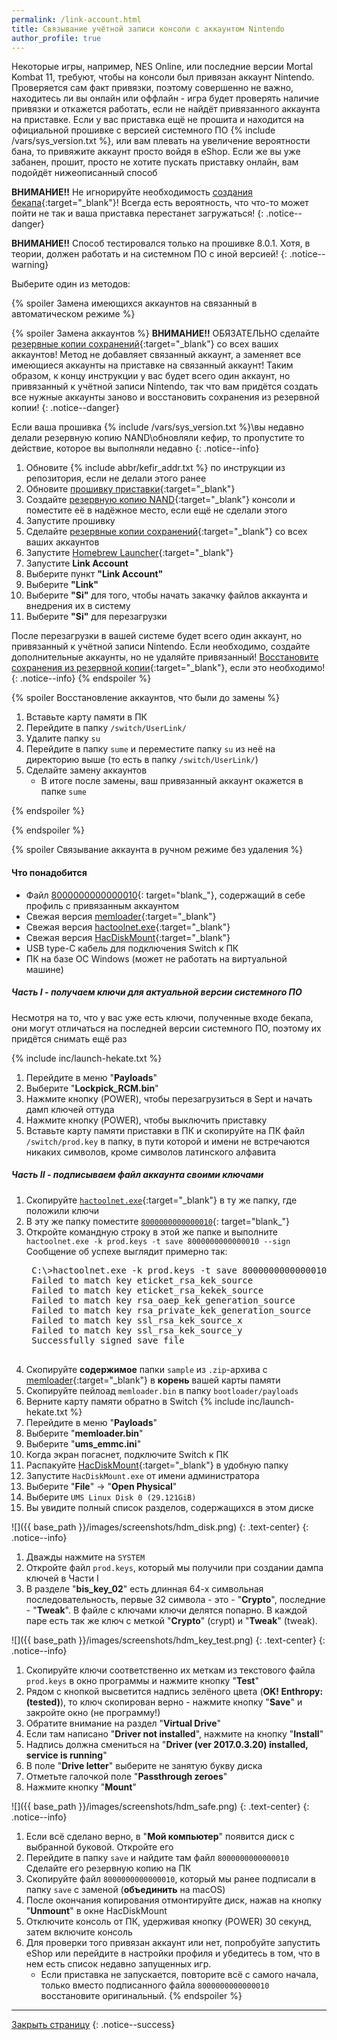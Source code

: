 ```yaml
---
permalink: /link-account.html
title: Связывание учётной записи консоли с аккаунтом Nintendo
author_profile: true
---
```


Некоторые игры, например, NES Online, или последние версии Mortal Kombat 11, требуют, чтобы на консоли был привязан аккаунт Nintendo. Проверяется сам факт привязки, поэтому совершенно не важно, находитесь ли вы онлайн или оффлайн - игра будет проверять наличие привязки и откажется работать, если не найдёт привязанного аккаунта на приставке. Если у вас приставка ещё не прошита и находится на официальной прошивке с версией системного ПО {% include /vars/sys_version.txt %}, или вам плевать на увеличение вероятности бана, то привяжите аккаунт просто войдя в eShop. Если же вы уже забанен, прошит, просто не хотите пускать приставку онлайн, вам подойдёт нижеописанный способ 

**ВНИМАНИЕ!!** Не игнорируйте необходимость [создания бекапа](backup-nand){:target="_blank"}! Всегда есть вероятность, что что-то может пойти не так и ваша приставка перестанет загружаться! 
{: .notice--danger}

**ВНИМАНИЕ!!** Способ тестировался только на прошивке 8.0.1. Хотя, в теории, должен работать и на системном ПО с иной версией!
{: .notice--warning}

Выберите один из методов:

{% spoiler Замена имеющихся аккаунтов на связанный в автоматическом режиме %}

{% spoiler Замена аккаунтов %}
**ВНИМАНИЕ!!** ОБЯЗАТЕЛЬНО сделайте [резервные копии сохранений](backup-saves){:target="_blank"} со всех ваших аккаунтов! Метод не добавляет связанный аккаунт, а заменяет все имеющиеся аккаунты на приставке на связанный аккаунт! Таким образом, к концу инструкции у вас будет всего один аккаунт, но привязанный к учётной записи Nintendo, так что вам придётся создать все нужные аккаунты заново и восстановить сохранения из резервной копии! 
{: .notice--danger}

Если ваша прошивка {% include /vars/sys_version.txt %}\вы недавно делали резервную копию NAND\обновляли кефир, то пропустите то действие, которое вы выполняли недавно
{: .notice--info}

1. Обновите {% include abbr/kefir_addr.txt %} по инструкции из репозитория, если не делали этого ранее
1. Обновите [прошивку приставки](update-to-latest){:target="_blank"}
1. Создайте [резервную копию NAND](backup-nand){:target="_blank"} консоли и поместите её в надёжное место, если ещё не сделали этого
1. Запустите прошивку
1. Сделайте [резервные копии сохранений](backup-saves){:target="_blank"} со всех ваших аккаунтов
1. Запустите [Homebrew Launcher](hbl){:target="_blank"}
1. Запустите **Link Account**
1. Выберите пункт **"Link Account"**
1. Выберите **"Link"**
1. Выберите **"Si"** для того, чтобы начать закачку файлов аккаунта и внедрения их в систему
1. Выберите **"Si"** для перезагрузки

После перезагрузки в вашей системе будет всего один аккаунт, но привязанный к учётной записи Nintendo. Если необходимо, создайте дополнительные аккаунты, но не удаляйте привязанный! [Восстановите сохранения из резервной копии](backup-saves#восстановление-резервных-копий-сохранений){:target="_blank"}, если это необходимо! 
{: .notice--info}
{% endspoiler %}

{% spoiler Восстановление аккаунтов, что были до замены %}

1. Вставьте карту памяти в ПК 
1. Перейдите в папку `/switch/UserLink/`
1. Удалите папку `su`
1. Перейдите в папку `sume` и переместите папку `su` из неё на директорию выше (то есть в папку `/switch/UserLink/`)
1. Сделайте замену аккаунтов
    * В итоге после замены, ваш привязанный аккаунт окажется в папке `sume`

{% endspoiler %}

{% endspoiler %}

{% spoiler Связывание аккаунта в ручном режиме без удаления %}

#### Что понадобится 

* Файл [8000000000000010](files/8000000000000010){: target="blank_"}, содержащий в себе профиль с привязанным аккаунтом 
* Свежая версия [memloader](https://switchtools.sshnuke.net/){:target="_blank"}
* Свежая версия [hactoolnet.exe](https://github.com/Thealexbarney/LibHac/releases/latest){:target="_blank"}
* Свежая версия [HacDiskMount](https://switchtools.sshnuke.net/){:target="_blank"}
* USB type-C кабель для подключения Switch к ПК 
* ПК на базе ОС Windows (может не работать на виртуальной машине)

##### Часть I - получаем ключи для актуальной версии системного ПО

Несмотря на то, что у вас уже есть ключи, полученные  входе бекапа, они могут отличаться на последней версии системного ПО, поэтому их придётся снимать ещё раз

{% include inc/launch-hekate.txt %}
1. Перейдите в меню "**Payloads**"
1. Выберите "**Lockpick_RCM.bin**"
1. Нажмите кнопку (POWER), чтобы перезагрузиться в Sept и начать дамп ключей оттуда
1. Нажмите кнопку (POWER), чтобы выключить приставку
1. Вставьте карту памяти приставки в ПК и скопируйте на ПК файл `/switch/prod.key` в папку, в пути которой и имени не встречаются никаких символов, кроме символов латинского алфавита

##### Часть II - подписываем файл аккаунта своими ключами

1. Скопируйте [`hactoolnet.exe`](https://github.com/Thealexbarney/LibHac/releases/latest){:target="_blank"} в ту же папку, где положили ключи
1. В эту же папку поместите [`8000000000000010`](files/8000000000000010){: target="blank_"}
1. Откройте командную строку в этой же папке и выполните `hactoolnet.exe -k prod.keys -t save 8000000000000010 --sign`
	Сообщение об успехе выглядит примерно так: 
	<pre>
	C:\>hactoolnet.exe -k prod.keys -t save 8000000000000010 --sign
	Failed to match key eticket_rsa_kek_source
	Failed to match key eticket_rsa_kekek_source
	Failed to match key rsa_oaep_kek_generation_source
	Failed to match key rsa_private_kek_generation_source
	Failed to match key ssl_rsa_kek_source_x
	Failed to match key ssl_rsa_kek_source_y
	Successfully signed save file
	</pre>
1. Скопируйте **содержимое** папки `sample` из `.zip`-архива с [memloader](https://switchtools.sshnuke.net/){:target="_blank"} в **корень** вашей карты памяти
1. Скопируйте пейлоад `memloader.bin` в папку `bootloader/payloads`
1. Верните карту памяти обратно в Switch
{% include inc/launch-hekate.txt %}
1. Перейдите в меню "**Payloads**"
1. Выберите "**memloader.bin**"
1. Выберите "**ums_emmc.ini**"
1. Когда экран погаснет, подключите Switch к ПК
1. Распакуйте [HacDiskMount](https://switchtools.sshnuke.net/){:target="_blank"} в удобную папку
1. Запустите `HacDiskMount.exe` от имени администратора 
1. Выберите  "**File**" -> "**Open Physical**"
1. Выберите `UMS Linux Disk 0 (29.121GiB)`
1. Вы увидите полный список разделов, содержащихся в этом диске

![]({{ base_path }}/images/screenshots/hdm_disk.png) 
{: .text-center}
{: .notice--info}

1. Дважды нажмите на `SYSTEM`
1. Откройте файл `prod.keys`, который мы получили при создании дампа ключей в Части I
1. В разделе "**bis_key_02**" есть длинная 64-х символьная последовательность,  первые 32 символа - это - "**Crypto**", последние - "**Tweak**". В файле с ключами ключи делятся попарно. В каждой паре есть так же ключ с меткой "**Crypto**" (crypt) и "**Tweak**" (tweak). 

![]({{ base_path }}/images/screenshots/hdm_key_test.png) 
{: .text-center}
{: .notice--info}
	
1. Скопируйте ключи соответственно их меткам  из текстового файла `prod.keys` в окно программы и нажмите кнопку "**Test**"
1. Рядом с кнопкой высветится надпись зелёного цвета (**OK! Enthropy: (tested)**), то ключ скопирован верно - нажмите кнопку "**Save**" и закройте окно (не программу!)
1. Обратите внимание на раздел "**Virtual Drive**"
1. Если там написано "**Driver not installed**", нажмите на кнопку "**Install**"
1. Надпись должна смениться на "**Driver (ver 2017.0.3.20) installed, service is running**"	
1. В поле "**Drive letter**" выберите не занятую букву диска 
1. Отметьте галочкой поле "**Passthrough zeroes**"
1. Нажмите кнопку "**Mount**"

![]({{ base_path }}/images/screenshots/hdm_safe.png) 
{: .text-center}
{: .notice--info}
	
1. Если всё сделано верно, в "**Мой компьютер**" появится диск с выбранной буковой. Откройте его
1. Перейдите в папку `save` и найдите там файл `8000000000000010` Сделайте его резервную копию на ПК
1. Скопируйте файл `8000000000000010`, который мы ранее подписали в папку `save` с заменой (**объединить** на macOS)
1. После окончания копирования отмонтируйте диск, нажав на кнопку "**Unmount**" в окне HacDiskMount
1. Отключите консоль от ПК, удерживая кнопку (POWER) 30 секунд, затем включите консоль
1. Для проверки того привязан аккаунт или нет, попробуйте запустить eShop или перейдите в настройки профиля и убедитесь в том, что в нем есть список недавно запущенных игр.
	* Если приставка не запускается, повторите всё с самого начала, только вместо подписанного файла `8000000000000010` восстановите оригинальный. 
{% endspoiler %}

___

[Закрыть страницу](javascript:window.close();)
{: .notice--success}
